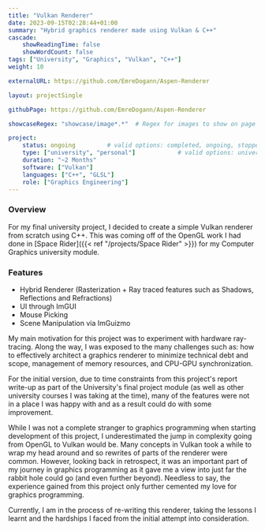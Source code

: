 ```yaml
---
title: "Vulkan Renderer"
date: 2023-09-15T02:28:44+01:00
summary: "Hybrid graphics renderer made using Vulkan & C++"
cascade:
    showReadingTime: false
    showWordCount: false
tags: ["University", "Graphics", "Vulkan", "C++"]
weight: 10

externalURL: https://github.com/EmreDogann/Aspen-Renderer

layout: projectSingle

githubPage: https://github.com/EmreDogann/Aspen-Renderer

showcaseRegex: "showcase/image*.*"	# Regex for images to show on page

project:
    status: ongoing			# valid options: completed, ongoing, stopped
    type: ["university", "personal"]			# valid options: university, personal, gamejam
    duration: "~2 Months"
    software: ["Vulkan"]
    languages: ["C++", "GLSL"]
    role: ["Graphics Engineering"]
---
```


### Overview

For my final university project, I decided to create a simple Vulkan renderer from scratch using C++. This was coming off of the OpenGL work I had done in [Space Rider]({{< ref "/projects/Space Rider" >}}) for my Computer Graphics university module.

### Features

- Hybrid Renderer (Rasterization + Ray traced features such as Shadows, Reflections and Refractions)
- UI through ImGUI
- Mouse Picking
- Scene Manipulation via ImGuizmo

My main motivation for this project was to experiment with hardware ray-tracing. Along the way, I was exposed to the many challenges such as: how to effectively architect a graphics renderer to minimize technical debt and scope, management of memory resources, and CPU-GPU synchronization.

For the initial version, due to time constraints from this project's report write-up as part of the University's final project module (as well as other university courses I was taking at the time), many of the features were not in a place I was happy with and as a result could do with some improvement.

While I was not a complete stranger to graphics programming when starting development of this project, I underestimated the jump in complexity going from OpenGL to Vulkan would be. Many concepts in Vulkan took a while to wrap my head around and so rewrites of parts of the renderer were common. However, looking back in retrospect, it was an important part of my journey in graphics programming as it gave me a view into just far the rabbit hole could go (and even further beyond). Needless to say, the experience gained from this project only further cemented my love for graphics programming.

Currently, I am in the process of re-writing this renderer, taking the lessons I learnt and the hardships I faced from the initial attempt into consideration.
